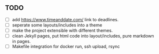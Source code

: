 ## TODO

- [ ] add https://www.timeanddate.com/ link to deadlines.
- [ ] seperate some layouts/includes into a theme
- [ ] make the project extensible with different themes.
- [ ] clean Jekyll pages, put html code into layout/includes, pure markdown in pages.
- [ ] Makefile integration for docker run, ssh upload, rsync
